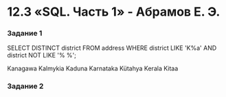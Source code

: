 # 12.3  «SQL. Часть 1» - Абрамов Е. Э.

### Задание 1

SELECT DISTINCT district
FROM address
WHERE district LIKE 'K%a' AND district NOT LIKE '% %';

Kanagawa
Kalmykia
Kaduna
Karnataka
Kütahya
Kerala
Kitaa

### Задание 2

